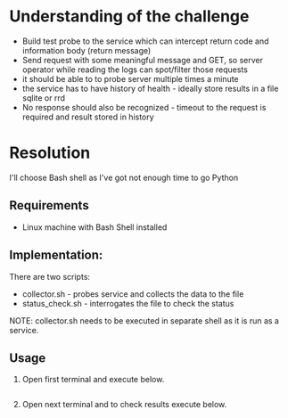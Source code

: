 # Understanding of the challenge

- Build test probe to the service which can intercept return code and information body (return message)
- Send request with some meaningful message and GET, so server operator while reading the logs can spot/filter those requests
- it should be able to to probe server multiple times a minute
- the service has to have history of health - ideally store results in a file sqlite or rrd
- No response should also be recognized - timeout to the request is required and result stored in history

# Resolution
I'll choose Bash shell as I've got not enough time to go Python

## Requirements
* Linux machine with Bash Shell installed


## Implementation:

There are two scripts:
* collector.sh - probes service and collects the data to the file
* status_check.sh - interrogates the file to check the status

NOTE: collector.sh needs to be executed in separate shell as it is run as a service.

## Usage
1. Open first terminal and execute below.
```bash collector.sh
```
2. Open next terminal and to check results execute below.
```bash status_check.sh <file_name_of_the_log_file>
```
